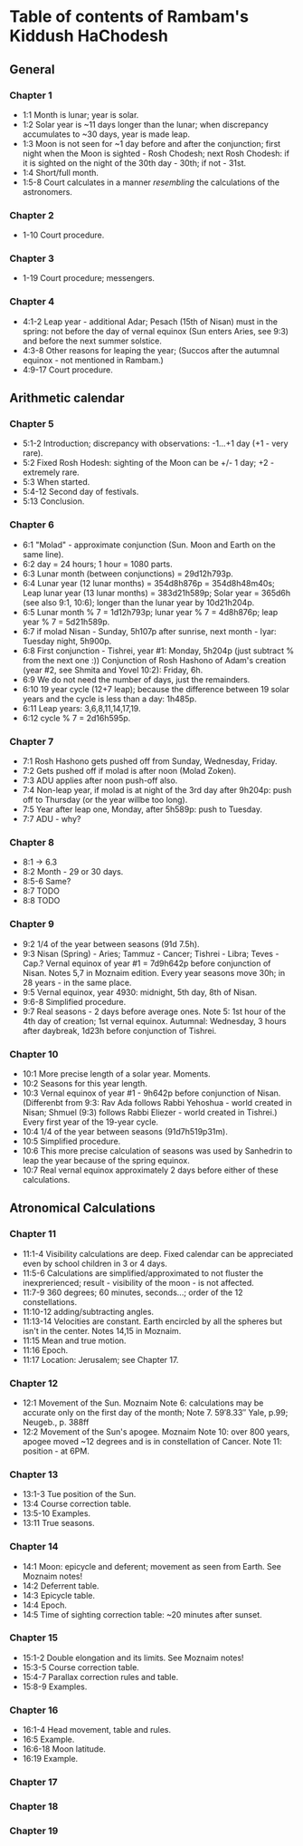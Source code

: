 # Table of contents of Rambam's Kiddush HaChodesh #


## General ##

### Chapter 1 ###

- 1:1 Month is lunar; year is solar.
- 1:2 Solar year is ~11 days longer than the lunar;
      when discrepancy accumulates to ~30 days, year is made leap.
- 1:3 Moon is not seen for ~1 day before and after the conjunction;
      first night when the Moon is sighted - Rosh Chodesh; next Rosh Chodesh:
      if it is sighted on the night of the 30th day - 30th; if not - 31st.      
- 1:4 Short/full month.
- 1:5-8 Court calculates in a manner _resembling_ the calculations of the astronomers.

### Chapter 2 ###

- 1-10 Court procedure.

### Chapter 3 ###

- 1-19 Court procedure; messengers.

### Chapter 4 ###

- 4:1-2 Leap year - additional Adar;
      Pesach (15th of Nisan) must in the spring: not before the day of vernal equinox
      (Sun enters Aries, see 9:3) and before the next summer solstice.
- 4:3-8 Other reasons for leaping the year;
      (Succos after the autumnal equinox - not mentioned in Rambam.)
- 4:9-17 Court procedure.       


## Arithmetic calendar ##

### Chapter 5 ###

- 5:1-2 Introduction; discrepancy with observations: -1…+1 day (+1 - very rare).
- 5:2 Fixed Rosh Hodesh: sighting of the Moon can be +/- 1 day; +2 - extremely rare.
- 5:3 When started.
- 5:4-12 Second day of festivals.
- 5:13 Conclusion.

### Chapter 6 ###

- 6:1 "Molad" - approximate conjunction (Sun. Moon and Earth on the same line).
- 6:2 day = 24 hours; 1 hour = 1080 parts.
- 6:3 Lunar month (between conjunctions) = 29d12h793p.
- 6:4 Lunar year (12 lunar months) = 354d8h876p = 354d8h48m40s;
      Leap lunar year (13 lunar months) = 383d21h589p;
      Solar year = 365d6h (see also 9:1, 10:6);
      longer than the lunar year by 10d21h204p.
- 6:5 Lunar month % 7 = 1d12h793p; lunar year % 7 = 4d8h876p; leap year % 7 = 5d21h589p.
- 6:7 if molad Nisan - Sunday, 5h107p after sunrise, next month - Iyar: Tuesday night, 5h900p.
- 6:8 First conjunction - Tishrei, year #1: Monday, 5h204p (just subtract % from the next one :))
    Conjunction of Rosh Hashono of Adam's creation (year #2, see Shmita and Yovel 10:2): Friday, 6h.
- 6:9 We do not need the number of days, just the remainders.
- 6:10 19 year cycle (12+7 leap); because the difference between 19 solar years and
      the cycle is less than a day: 1h485p.
- 6:11 Leap years: 3,6,8,11,14,17,19.
- 6:12 cycle % 7 = 2d16h595p.

### Chapter 7 ###

- 7:1 Rosh Hashono gets pushed off from Sunday, Wednesday, Friday.
- 7:2 Gets pushed off if molad is after noon (Molad Zoken).
- 7:3 ADU applies after noon push-off also.
- 7:4 Non-leap year, if molad is at night of the 3rd day after 9h204p: push off to Thursday (or the year willbe too long).
- 7:5 Year after leap one, Monday, after 5h589p: push to Tuesday.
- 7:7 ADU - why?

### Chapter 8 ###

- 8:1 -> 6.3
- 8:2 Month - 29 or 30 days.
- 8:5-6 Same?
- 8:7 TODO
- 8:8 TODO

### Chapter 9 ###

- 9:2 1/4 of the year between seasons (91d 7.5h).
- 9:3 Nisan (Spring) - Aries; Tammuz - Cancer; Tishrei - Libra; Teves - Cap.?
    Vernal equinox of year #1 = 7d9h642p before conjunction of Nisan. Notes 5,7 in Moznaim edition.
    Every year seasons move 30h; in 28 years - in the same place.
- 9:5 Vernal equinox, year 4930: midnight, 5th day, 8th of Nisan.
- 9:6-8 Simplified procedure.
- 9:7 Real seasons - 2 days before average ones.
    Note 5: 1st hour of the 4th day of creation; 1st vernal equinox.
    Autumnal: Wednesday, 3 hours after daybreak, 1d23h before conjunction of Tishrei.

### Chapter 10 ###

- 10:1 More precise length of a solar year. Moments.
- 10:2 Seasons for this year length.
- 10:3 Vernal equinox of year #1 - 9h642p before conjunction of Nisan.
       (Differenbt from 9:3: Rav Ada follows Rabbi Yehoshua - world created in Nisan;
        Shmuel (9:3) follows Rabbi Eliezer - world created in Tishrei.)
       Every first year of the 19-year cycle.
- 10:4 1/4 of the year between seasons (91d7h519p31m).
- 10:5 Simplified procedure.
- 10:6 This more precise calculation of seasons was used by Sanhedrin to leap the year because of the spring equinox.
- 10:7 Real vernal equinox approximately 2 days before either of these calculations.         


## Atronomical Calculations ##

### Chapter 11 ###

- 11:1-4 Visibility calculations are deep. Fixed calendar can be appreciated even by school children in 3 or 4 days.
- 11:5-6 Calculations are simplified/approximated to not fluster the inexprerienced; result - visibility of the moon - is not affected.
- 11:7-9 360 degrees; 60 minutes, seconds...; order of the 12 constellations.
- 11:10-12 adding/subtracting angles.
- 11:13-14 Velocities are constant. Earth encircled by all the spheres but isn't in the center. Notes 14,15 in Moznaim.
- 11:15 Mean and true motion.
- 11:16 Epoch.
- 11:17 Location: Jerusalem; see Chapter 17.

### Chapter 12 ###

- 12:1 Movement of the Sun. Moznaim Note 6: calculations may be accurate only on the first day of the month; Note 7.
       59′8.33″ Yale, p.99; Neugeb., p. 388ff
- 12:2 Movement of the Sun's apogee. Moznaim Note 10: over 800 years, apogee moved ~12 degrees and is in constellation of Cancer.
       Note 11: position - at 6PM.

### Chapter 13 ###

- 13:1-3 Tue position of the Sun.
- 13:4 Course correction table.
- 13:5-10 Examples.
- 13:11 True seasons.

### Chapter 14 ###

- 14:1 Moon: epicycle and deferent; movement as seen from Earth. See Moznaim notes!
- 14:2 Deferrent table.
- 14:3 Epicycle table.
- 14:4 Epoch.
- 14:5 Time of sighting correction table: ~20 minutes after sunset.

### Chapter 15 ###

- 15:1-2 Double elongation and its limits. See Moznaim notes!
- 15:3-5 Course correction table.
- 15:4-7 Parallax correction rules and table.
- 15:8-9 Examples.

### Chapter 16 ###

- 16:1-4 Head movement, table and rules.
- 16:5 Example.
- 16:6-18 Moon latitude.
- 16:19 Example.

### Chapter 17 ###

### Chapter 18 ###

### Chapter 19 ###
